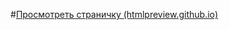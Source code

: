 #[Просмотреть страничку (htmlpreview.github.io)](http://htmlpreview.github.io/?https://github.com/IgorBrv/xt_net_web/blob/master/Epam%20TestTasks/Task%206.0/Task%206.3/index.html "Просмотреть страничку")